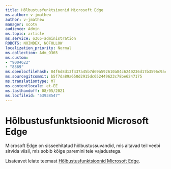 ```yaml
---
title: Hõlbustusfunktsioonid Microsoft Edge
ms.author: v-jmathew
author: v-jmathew
manager: scotv
audience: Admin
ms.topic: article
ms.service: o365-administration
ROBOTS: NOINDEX, NOFOLLOW
localization_priority: Normal
ms.collection: Adm_O365
ms.custom:
- "9004622"
- "8369"
ms.openlocfilehash: 04f6d8d13f437a45b7d69a592610a84c6240236d17b3596c9ac28dcd3c3cacc9
ms.sourcegitcommit: b5f7da89a650d2915dc652449623c78be6247175
ms.translationtype: MT
ms.contentlocale: et-EE
ms.lasthandoff: 08/05/2021
ms.locfileid: "53938547"
---
```

# <a name="accessibility-features-in-microsoft-edge"></a>Hõlbustusfunktsioonid Microsoft Edge

Microsoft Edge on sisseehitatud hõlbustussuvandid, mis aitavad teil veebi sirvida viisil, mis sobib kõige paremini teie vajadustega.

Lisateavet leiate teemast [Hõlbustusfunktsioonid Microsoft Edge](https://go.microsoft.com/fwlink/?linkid=2153648).
